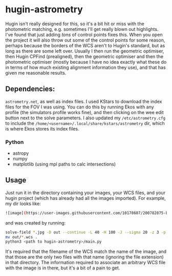 # hugin-astrometry
Hugin isn't really designed for this, so it's a bit hit or miss with the photometric matching, e.g. sometimes I'll get really blown out highlights. I've found that just adding _tons_ of control points fixes this. When you open the project it will also throw out some of the control points for some reason, perhaps because the borders of the WCS aren't to Hugin's standard, but as long as there are some left over. Usually I then run the geometric optimiser, then Hugin CPFind (prealigned), then the geometric optimiser and then the photometric optimiser (mostly because I have no idea exactly what these do in terms of how much existing alignment information they use), and that has given me reasonable results.

## Dependencies:
`astrometry.net`, as well as index files. I used KStars to download the index files for the FOV I was using. You can do this by running Ekos with any profile (the simulators profile works fine), and then clicking on the wee edit button next to the solve parameters. I also updated my `/etc/astrometry.cfg` to include the `/home/<username>/.local/share/kstars/astrometry` dir, which is where Ekos stores its index files.
### Python
- astropy
- numpy
- matplotlib (using mpl paths to calc intersections)

## Usage
Just run it in the directory containing your images, your WCS files, and your hugin project (which has already had all the images imported). For example, my dir looks like:
```bash
![image](https://user-images.githubusercontent.com/10178607/200782875-b04bcfb0-4e18-40b1-b137-0e493656f370.png)
```
and was created by running:
```bash
solve-field *.jpg -D out --continue -L 40 -H 100 -J --sigma 20 -z 3 -p
mv out/*.wcs .
python3 <path to hugin-astrometry>/main.py
```

It's required that the filename of the WCS match the name of the image, and that those are the only two files with that name (ignoring the file extension) in that directory.
The information required to associate an arbitrary WCS file with the image is in there, but it's a bit of a pain to get.
